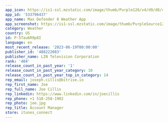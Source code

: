 ```yaml
---
app_icon: https://is1-ssl.mzstatic.com/image/thumb/Purple126/v4/d9/d8/c6/d9d8c6b4-47c6-dfbc-f110-d172813d58ac/AppIcon-1x_U007emarketing-0-7-0-85-220.jpeg/1024x1024bb.png
app_id: '533796437'
app_name: Max Defender 8 Weather App
app_screenshot: https://is1-ssl.mzstatic.com/image/thumb/PurpleSource122/v4/84/e1/7e/84e17e7b-9bd9-64fa-7dbd-b7743c54ecd8/a98c2a70-58c9-4b01-b8f8-f1a979022d98_Simulator_Screen_Shot_-_iPhone_13_Pro_Max_-_2022-08-04_at_15.44.18-fs8.png/1284x2778bb.png
category: Weather
country: US
id: P-5Tau6R9p8I
language: en
most_recent_release: '2023-06-19T00:00:00'
publisher_id: '488222083'
publisher_name: LIN Television Corporation
rank: '404'
release_count_in_past_year: '1'
release_count_in_past_year_category: 10
release_count_in_past_year_top_in_category: 14
rep_email: joseph.cillis@bitrise.io
rep_first_name: Joe
rep_full_name: Joe Cillis
rep_linkedin: https://www.linkedin.com/in/joecillis
rep_phone: +1 518-258-1902
rep_photo: joe.jpg
rep_title: Account Manager
store: itunes_connect
---
```

